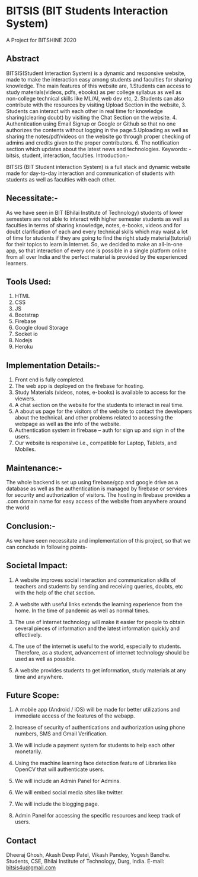 # BITSIS (BIT Students Interaction System)
A Project for BITSHINE 2020

## Abstract
 
BITSIS(Student Interaction System) is a dynamic and responsive website, made to make the interaction easy among students and faculties for sharing knowledge. The main features of this website are, 1.Students can access to study materials(videos, pdfs, ebooks)  as per college syllabus as well as non-college technical skills like ML/AI, web dev etc, 2. Students can also contribute with the resources by visiting Upload Section in the website, 3. Students can interact with each other in real time for knowledge sharing(clearing doubt) by visiting the Chat Section on the website. 4. Authentication using Email Signup or Google or Github so that no one authorizes the contents without logging in the page.5.Uploading as well as sharing the notes/pdf/videos on the website go through proper checking of admins and credits given to the proper contributors. 6. The notification section which updates about the latest news and technologies.
Keywords: - bitsis, student, interaction, faculties.
Introduction:-
 
BITSIS (BIT Student interaction System) is a full stack and dynamic website made for day-to-day interaction and communication of students with students as well as faculties with each other.
 
## Necessitate:-
 
As we have seen in BIT (Bhilai Institute of Technology) students of lower semesters are not able to interact with higher semester students as well as faculties in terms of sharing knowledge, notes, e-books, videos and for doubt clarification of each and every technical skills which may waist a lot of time for students if they are going to find the right study material(tutorial) for their topics to learn in Internet. So, we decided to make an all-in-one app, so that interaction of every one is possible in a single platform online from all over India and the perfect material is provided by the experienced learners.
 
 
## Tools Used:
1. HTML
2. CSS
3. JS
4. Bootstrap
5. Firebase
6. Google cloud Storage
7. Socket io
8. Nodejs
9. Heroku


## Implementation Details:-
 
1. Front end is fully completed.
2. The web app is deployed on the firebase for hosting.
3. Study Materials (videos, notes, e-books) is available to access for the viewers.
4. A chat section on the website for the students to interact in real time.
5. A about us page for the visitors of the website to contact the developers about the technical.   and other problems related to accessing the webpage as well as the info of the website. 
6. Authentication system in firebase – auth for sign up and sign in of the users.
7. Our website is responsive i.e., compatible for Laptop, Tablets, and Mobiles.
 
 
 
 
## Maintenance:-
 
The whole backend is set up using firebase/gcp and google drive as a database as well as the authentication is managed by firebase or services for security and authorization of visitors. The hosting in firebase provides a .com domain name for easy access of the website from anywhere around the world


## Conclusion:-
    
As we have seen necessitate and implementation of this project, so that we can conclude in following points-


## Societal Impact:

1. A website improves social interaction and communication skills of teachers and students by sending and receiving queries, doubts, etc with the help of the chat section.

2. A website with useful links extends the learning experience from the home. In the time of pandemic as well as normal times.

3. The use of internet technology will make it easier for people to obtain several pieces of information and the latest information quickly and effectively.

4. The use of the internet is useful to the world, especially to students. Therefore, as a student, advancement of internet technology should be used as well as possible.

5. A website provides students to get information, study materials at any time and anywhere.

## Future Scope:

1. A mobile app (Android / iOS) will be made for better utilizations and immediate access of the features of the webapp.

2. Increase of security of authentications and authorization using phone numbers, SMS and Gmail Verification.

3. We will include a payment system for students to help each other monetarily.

4. Using the machine learning face detection feature of Libraries like OpenCV that will authenticate users.

5. We will include an Admin Panel for Admins.

6. We will embed social media sites like twitter.

7. We will include the blogging page. 

8. Admin Panel for accessing the specific resources and keep track of users.  



## Contact
Dheeraj Ghosh, Akash Deep Patel, Vikash Pandey, Yogesh Bandhe. 
Students, CSE, Bhilai Institute of Technology, Durg, India.
E-mail: bitsis4u@gmail.com

 




